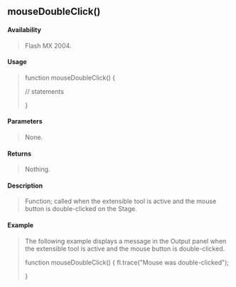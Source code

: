 ## mouseDoubleClick()

#### Availability

> Flash MX 2004.

#### Usage

> function mouseDoubleClick() {
>
> // statements
>
> }

#### Parameters

> None.

#### Returns

> Nothing.

#### Description

> Function; called when the extensible tool is active and the mouse button is double-clicked on the Stage.

#### Example

> The following example displays a message in the Output panel when the extensible tool is active and the mouse button is double-clicked.
>
> function mouseDoubleClick() { fl.trace("Mouse was double-clicked");
>
> }
